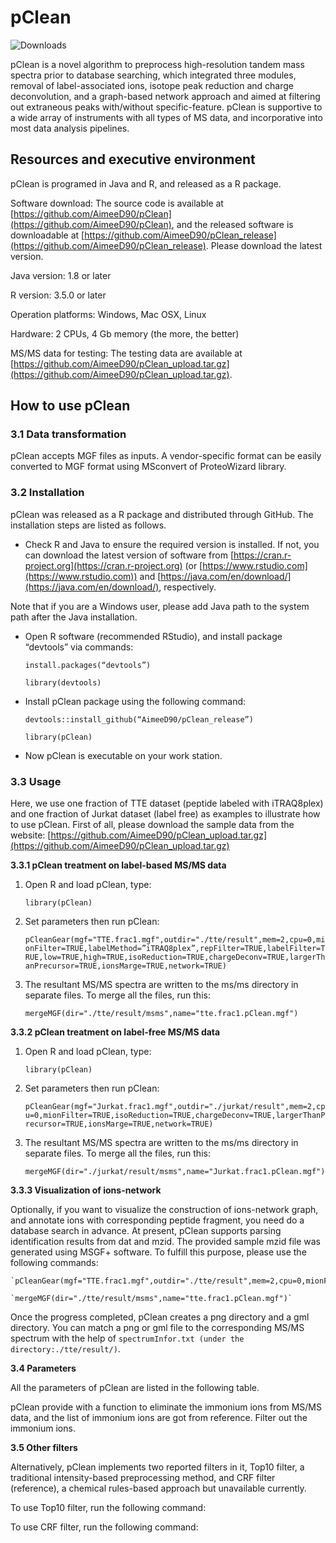 # pClean

![Downloads](https://img.shields.io/github/downloads/AimeeD90/pClean_release/total.svg)

pClean is a novel algorithm to preprocess high-resolution tandem mass spectra prior to database searching, which integrated three modules, removal of label-associated ions, isotope peak reduction and charge deconvolution, and a graph-based network approach and aimed at filtering out extraneous peaks with/without specific-feature. pClean is supportive to a wide array of instruments with all types of MS data, and incorporative into most data analysis pipelines.

## Resources and executive environment

pClean is programed in Java and R, and released as a R package.

Software download: The source code is available at [https://github.com/AimeeD90/pClean](https://github.com/AimeeD90/pClean), and the released software is downloadable at [https://github.com/AimeeD90/pClean_release](https://github.com/AimeeD90/pClean_release). Please download the latest version.

Java version: 1.8 or later

R version: 3.5.0 or later

Operation platforms: Windows, Mac OSX, Linux

Hardware: 2 CPUs, 4 Gb memory (the more, the better)

MS/MS data for testing: The testing data are available at [https://github.com/AimeeD90/pClean_upload.tar.gz](https://github.com/AimeeD90/pClean_upload.tar.gz).

## How to use pClean

### 3.1 Data transformation

pClean accepts MGF files as inputs. A vendor-specific format can be easily converted to MGF format using MSconvert of ProteoWizard library.

### 3.2 Installation

pClean was released as a R package and distributed through GitHub. The installation steps are listed as follows.

* Check R and Java to ensure the required version is installed. If not, you can download the latest version of software from [https://cran.r-project.org](https://cran.r-project.org) (or [https://www.rstudio.com](https://www.rstudio.com)) and [https://java.com/en/download/](https://java.com/en/download/), respectively. 

Note that if you are a Windows user, please add Java path to the system path after the Java installation.

* Open R software (recommended RStudio), and install package “devtools” via commands:

    `install.packages(“devtools”)`
    
    `library(devtools)`
    
* Install pClean package using the following command:

    `devtools::install_github(“AimeeD90/pClean_release”)`
    
    `library(pClean)`
    
* Now pClean is executable on your work station.

### 3.3 Usage

Here, we use one fraction of TTE dataset (peptide labeled with iTRAQ8plex) and one fraction of Jurkat dataset (label free) as examples to illustrate how to use pClean. First of all, please download the sample data from the website: [https://github.com/AimeeD90/pClean_upload.tar.gz](https://github.com/AimeeD90/pClean_upload.tar.gz)

**3.3.1 pClean treatment on label-based MS/MS data**

1)  Open R and load pClean, type: 

    `library(pClean)`
    
2)  Set parameters then run pClean:

    `pCleanGear(mgf="TTE.frac1.mgf",outdir="./tte/result",mem=2,cpu=0,mionFilter=TRUE,labelMethod=”iTRAQ8plex”,repFilter=TRUE,labelFilter=TRUE,low=TRUE,high=TRUE,isoReduction=TRUE,chargeDeconv=TRUE,largerThanPrecursor=TRUE,ionsMarge=TRUE,network=TRUE)`
    
3)  The resultant MS/MS spectra are written to the ms/ms directory in separate files. To merge all the files, run this:

    `mergeMGF(dir="./tte/result/msms",name="tte.frac1.pClean.mgf")`
    
**3.3.2 pClean treatment on label-free MS/MS data**

1)  Open R and load pClean, type: 

    `library(pClean)`
    
2)  Set parameters then run pClean:

    `pCleanGear(mgf="Jurkat.frac1.mgf",outdir="./jurkat/result",mem=2,cpu=0,mionFilter=TRUE,isoReduction=TRUE,chargeDeconv=TRUE,largerThanPrecursor=TRUE,ionsMarge=TRUE,network=TRUE)`
    
3)  The resultant MS/MS spectra are written to the ms/ms directory in separate files. To merge all the files, run this:

    `mergeMGF(dir="./jurkat/result/msms",name="Jurkat.frac1.pClean.mgf")`
    
**3.3.3 Visualization of ions-network**

Optionally, if you want to visualize the construction of ions-network graph, and annotate ions with corresponding peptide fragment, you need do a database search in advance. At present, pClean supports parsing identification results from dat and mzid. The provided sample mzid file was generated using MSGF+ software. To fulfill this purpose, please use the following commands:

    `pCleanGear(mgf="TTE.frac1.mgf",outdir="./tte/result",mem=2,cpu=0,mionFilter=TRUE,labelMethod=”iTRAQ8plex”,repFilter=TRUE,labelFilter=TRUE,low=TRUE,high=TRUE,isoReduction=TRUE,chargeDeconv=TRUE,largerThanPrecursor=TRUE,ionsMarge=TRUE,network=TRUE,plot=TRUE,idres="./tte/TTE.frac1.mzid")`
    
    `mergeMGF(dir="./tte/result/msms",name="tte.frac1.pClean.mgf")`
    
Once the progress completed, pClean creates a png directory and a gml directory. You can match a png or gml file to the corresponding MS/MS spectrum with the help of `spectrumInfor.txt (under the directory:./tte/result/)`.

**3.4 Parameters**

All the parameters of pClean are listed in the following table.


pClean provide with a function to eliminate the immonium ions from MS/MS data, and the list of immonium ions are got from reference. Filter out the immonium ions.

**3.5 Other filters**

Alternatively, pClean implements two reported filters in it, Top10 filter, a traditional intensity-based preprocessing method, and CRF filter (reference), a chemical rules-based approach but unavailable currently. 

To use Top10 filter, run the following command:

To use CRF filter, run the following command:

